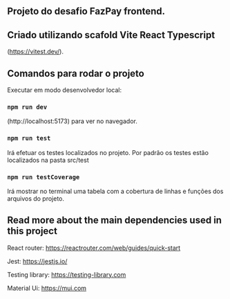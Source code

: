 ## Projeto do desafio FazPay frontend.

## Criado utilizando scafold Vite React Typescript

(https://vitest.dev/).

## Comandos para rodar o projeto

Executar em modo desenvolvedor local:

### `npm run dev`

(http://localhost:5173) para ver no navegador.

### `npm run test`

Irá efetuar os testes localizados no projeto.
Por padrão os testes estão localizados na pasta src/test

### `npm run testCoverage`

Irá mostrar no terminal uma tabela com a cobertura de linhas e funções dos arquivos do projeto.

## Read more about the main dependencies used in this project

React router: https://reactrouter.com/web/guides/quick-start

Jest: https://jestjs.io/

Testing library: https://testing-library.com

Material Ui: https://mui.com

